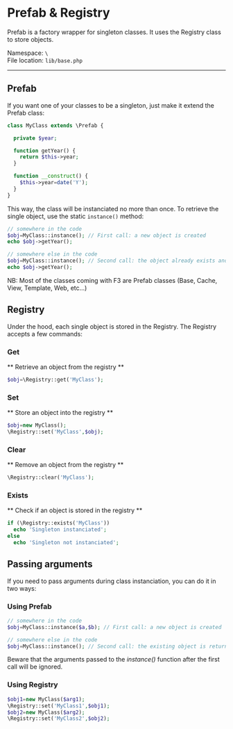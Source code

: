 # Prefab & Registry

Prefab is a factory wrapper for singleton classes. It uses the Registry class to store objects.

Namespace: `\` <br/>
File location: `lib/base.php`

---

## Prefab 

If you want one of your classes to be a singleton, just make it extend the Prefab class:

``` php
class MyClass extends \Prefab {

  private $year;

  function getYear() {
    return $this->year;
  }

  function __construct() {
    $this->year=date('Y');
  }
}
```

This way, the class will be instanciated no more than once. To retrieve the single object, use the static `instance()` method:

``` php
// somewhere in the code
$obj=MyClass::instance(); // First call: a new object is created
echo $obj->getYear();

// somewhere else in the code
$obj=MyClass::instance(); // Second call: the object already exists and is simply returned
echo $obj->getYear();
```

<div class="alert alert-info">
    NB: Most of the classes coming with F3 are Prefab classes (Base, Cache, View, Template, Web, etc...)
</div>

## Registry

Under the hood, each single object is stored in the Registry. The Registry accepts a few commands:

### Get

** Retrieve an object from the registry **

``` php
$obj=\Registry::get('MyClass');
```

### Set

** Store an object into the registry **

``` php
$obj=new MyClass();
\Registry::set('MyClass',$obj);
```

### Clear

** Remove an object from the registry **

``` php
\Registry::clear('MyClass');
```

### Exists

** Check if an object is stored in the registry **

``` php
if (\Registry::exists('MyClass'))
  echo 'Singleton instanciated';
else
  echo 'Singleton not instanciated';
```

## Passing arguments

If you need to pass arguments during class instanciation, you can do it in two ways:

### Using Prefab 

``` php
// somewhere in the code
$obj=MyClass::instance($a,$b); // First call: a new object is created

// somewhere else in the code
$obj=MyClass::instance(); // Second call: the existing object is returned
```

<div class="alert alert-info">
    Beware that the arguments passed to the <em>instance()</em> function after the first call will be ignored.
</div>

### Using Registry

``` php
$obj1=new MyClass($arg1);
\Registry::set('MyClass1',$obj1);
$obj2=new MyClass($arg2);
\Registry::set('MyClass2',$obj2);
```
